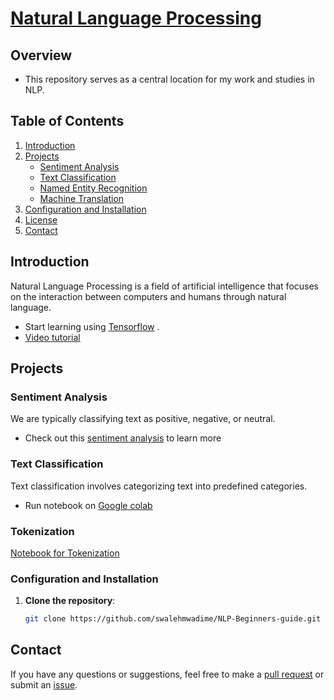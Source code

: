<h1><u><b>Natural Language Processing </b></u></h1>


## Overview
- This repository serves as a central location for my work and studies in NLP.<br>

## Table of Contents
1. [Introduction](#introduction)
2. [Projects](#projects)
    - [Sentiment Analysis](https://github.com/swalehmwadime/British-Airways-Ds)
    - [Text Classification](https://colab.research.google.com/drive/1Pz_FwYLuwkwJho-swH0o8M60nYhYMFx1)
    - [Named Entity Recognition](#named-entity-recognition)
    - [Machine Translation](#machine-translation)
3. [Configuration and Installation](#setup-and-installation)
4. [License](#license)
5. [Contact](#contact)

## Introduction
Natural Language Processing is a field of artificial intelligence that focuses on the interaction between computers and humans through natural language. <br>
- Start learning using [Tensorflow](https://www.tensorflow.org/) .<br>
- [Video tutorial](https://www.youtube.com/watch?v=fNxaJsNG3-s&list=PLQY2H8rRoyvzDbLUZkbudP-MFQZwNmU4S)


## Projects
### Sentiment Analysis
We are typically classifying text as positive, negative, or neutral.
- Check out this [sentiment analysis](https://github.com/swalehmwadime/British-Airways-Ds) to learn more

### Text Classification
Text classification involves categorizing text into predefined categories. 
- Run notebook on [Google colab](https://colab.research.google.com/drive/1Pz_FwYLuwkwJho-swH0o8M60nYhYMFx1) 



### Tokenization
[Notebook for Tokenization](https://github.com/swalehmwadime/NLP-Beginners-guide/blob/main/Tokenization.md)
### Configuration and Installation
1. **Clone the repository**:
    ```bash
    git clone https://github.com/swalehmwadime/NLP-Beginners-guide.git
   
    ```


## Contact
If you have any questions or suggestions, feel free to make a [pull request](https://github.com/swalehmwadime/NLP-Beginners-guide/pulls) or submit an [issue](https://github.com/swalehmwadime/NLP-Beginners-guide/issues).


